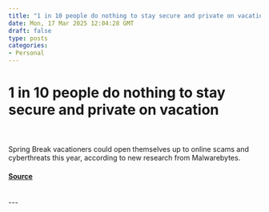 ```yaml
---
title: "1 in 10 people do nothing to stay secure and private on vacation"
date: Mon, 17 Mar 2025 12:04:28 GMT
draft: false
type: posts
categories: 
- Personal
---
```

# 1 in 10 people do nothing to stay secure and private on vacation

<br/>

<br/>
Spring Break vacationers could open themselves up to online scams and cyberthreats this year, according to new research from Malwarebytes.

#### [Source](https://www.malwarebytes.com/blog/personal/2025/03/1-in-10-people-do-nothing-to-stay-secure-and-private-on-vacation)

<br/>
---
